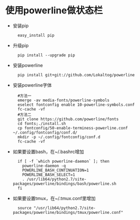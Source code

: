 # 使用powerline做状态栏
* 安装pip
    
        easy_install pip
* 升级pip
    
        pip install --upgrade pip
* 安装powerline

        pip install git+git://github.com/Lokaltog/powerline
* 安装powerline字体

        #方法一
        emerge -av media-fonts/powerline-symbols
        eselect fontconfig enable 10-powerline-symbols.conf
        fc-cache -vf
        #方法二
        git clone https://github.com/powerline/fonts
        cd fonts;./install.sh
        cp fontconfig/50-enable-terminess-powerline.conf ~/.config/fontconfig/conf.d/
        mkdir -p ~/.config/fontconfig/conf.d
        fc-cache -vf
* 如果要设置bash，在~/.bashrc增加
    
        if [ -f `which powerline-daemon` ]; then
          powerline-daemon -q
          POWERLINE_BASH_CONTINUATION=1
          POWERLINE_BASH_SELECT=1
          . /usr/lib64/python2.7/site-packages/powerline/bindings/bash/powerline.sh
        fi
* 如果要设置tmux，在~/.tmux.conf里增加
    
        source "/usr/lib64/python2.7/site-packages/powerline/bindings/tmux/powerline.conf"
